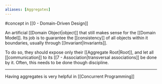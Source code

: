 ```yaml
---
aliases: [Aggregates]
---
```


#concept in [[0 - Domain-Driven Design]]

An artificial [[Domain Object|object]] that still makes sense for the [[Domain Model]]. Its job is to guarantee the [[consistency]] of all objects within it boundaries, usually through [[Invariant|Invariants]].

To do so, they should expose only their [[Aggregate Root|Root]], and let all [[communication]] to its [[7 - Association|transversal associations]] be done by it. Often, this needs to be done though discipline.

---

Having aggregates is very helpful in [[Concurrent Programming]]
